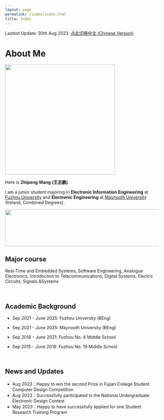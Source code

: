 ```yaml
---
layout: page
permalink: /index/index.html
title: Index
---
```


Lastest Update: 30th Aug 2023&nbsp;  [点此切换中文 (Chinese Version)](https://wangzhipeng2002.github.io/file/index-zh/)

# About Me

<img src="https://wangzhipeng2002.github.io/zpth.jpg" class="floatpic" width="360" height="360">

Here is **Zhipeng Wang (王志鹏)**.

I am a junior student majoring in **Electronic Information Engineering** at [Fuzhou University](https://www.fzu.edu.cn/) and **Electronic Engineering** at [Maynooth University](https://www.maynoothuniversity.ie/) (Ireland, Combined Degrees). 

<img src="https://wangzhipeng2002.github.io/fzu.jpg" class="floatpic" width="600" height="120">

<br>

## Major course

Real-Time and Embedded Systems, Software Engineering, Analogue Electronics, Introduction to Telecommunications, Digital Systems, Electric Circuits, Signals &Systems

<br>

## Academic Background

- Sep 2021 - June 2025: Fuzhou University (BEng)
- Sep 2021 - June 2025: Maynooth University (BEng)
- Sep 2018 - June 2021: Fuzhou No. 4 Middle School 
- Sep 2015 - June 2018: Fuzhou No. 19 Middle School
  
  <br>

## News and Updates

- Aug 2023：Happy to win the second Prize in Fujian College Student Computer Design Competition
- Aug 2023：Successfully participated in the National Undergraduate Electronic Design Contest
- May 2023：Happy to have successfully applied for one Student Research Training Program

